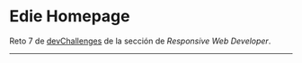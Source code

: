 # **Edie Homepage**

Reto 7 de [devChallenges](https://devchallenges.io) de la sección de _Responsive Web Developer_.

---
